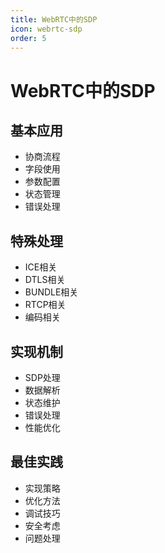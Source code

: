 ```yaml
---
title: WebRTC中的SDP
icon: webrtc-sdp
order: 5
---
```


# WebRTC中的SDP

## 基本应用
- 协商流程
- 字段使用
- 参数配置
- 状态管理
- 错误处理

## 特殊处理
- ICE相关
- DTLS相关
- BUNDLE相关
- RTCP相关
- 编码相关

## 实现机制
- SDP处理
- 数据解析
- 状态维护
- 错误处理
- 性能优化

## 最佳实践
- 实现策略
- 优化方法
- 调试技巧
- 安全考虑
- 问题处理
